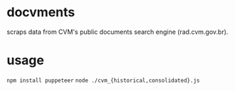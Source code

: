 # docvments
scraps data from CVM's public documents search engine (rad.cvm.gov.br).

# usage

`npm install puppeteer`
`node ./cvm_{historical,consolidated}.js`
